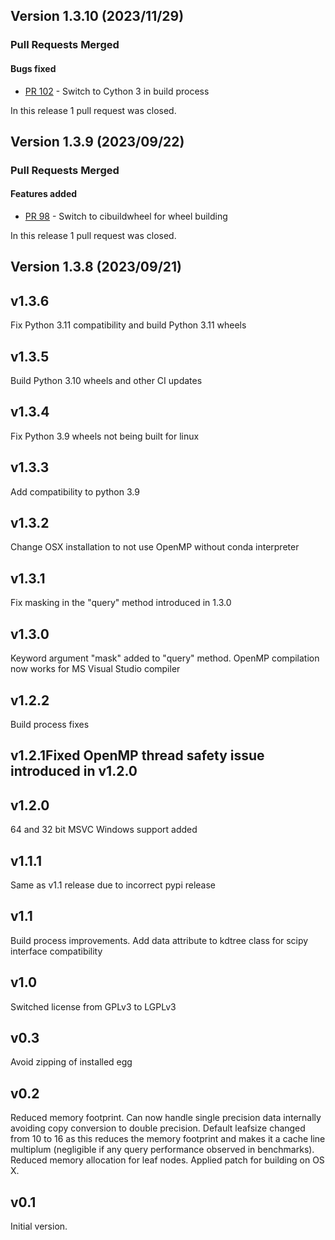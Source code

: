 ## Version 1.3.10 (2023/11/29)

### Pull Requests Merged

#### Bugs fixed

* [PR 102](https://github.com/storpipfugl/pykdtree/pull/102) - Switch to Cython 3 in build process

In this release 1 pull request was closed.


## Version 1.3.9 (2023/09/22)

### Pull Requests Merged

#### Features added

* [PR 98](https://github.com/storpipfugl/pykdtree/pull/98) - Switch to cibuildwheel for wheel building

In this release 1 pull request was closed.


## Version 1.3.8 (2023/09/21)


## v1.3.6

Fix Python 3.11 compatibility and build Python 3.11 wheels

## v1.3.5

Build Python 3.10 wheels and other CI updates

## v1.3.4

Fix Python 3.9 wheels not being built for linux

## v1.3.3

Add compatibility to python 3.9

## v1.3.2

Change OSX installation to not use OpenMP without conda interpreter

## v1.3.1

Fix masking in the "query" method introduced in 1.3.0

## v1.3.0

Keyword argument "mask" added to "query" method. OpenMP compilation now works for MS Visual Studio compiler

## v1.2.2

Build process fixes

## v1.2.1Fixed OpenMP thread safety issue introduced in v1.2.0

## v1.2.0

64 and 32 bit MSVC Windows support added

## v1.1.1

Same as v1.1 release due to incorrect pypi release

## v1.1

Build process improvements. Add data attribute to kdtree class for scipy interface compatibility

## v1.0

Switched license from GPLv3 to LGPLv3

## v0.3

Avoid zipping of installed egg

## v0.2

Reduced memory footprint. Can now handle single precision data internally avoiding copy conversion to double precision. Default leafsize changed from 10 to 16 as this reduces the memory footprint and makes it a cache line multiplum (negligible if any query performance observed in benchmarks). Reduced memory allocation for leaf nodes. Applied patch for building on OS X.

## v0.1

Initial version.
